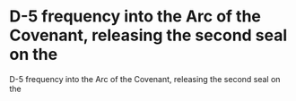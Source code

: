 # D-5 frequency into the Arc of the Covenant, releasing the second seal on the

D-5 frequency into the Arc of the Covenant, releasing the second seal on the